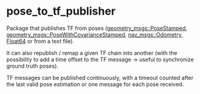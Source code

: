 pose\_to\_tf\_publisher
====================

Package that publishes TF from poses ([geometry_msgs::PoseStamped](http://docs.ros.org/api/geometry_msgs/html/msg/PoseStamped.html), [geometry_msgs::PoseWithCovarianceStamped](http://docs.ros.org/api/geometry_msgs/html/msg/PoseWithCovarianceStamped.html), [nav_msgs::Odometry](http://docs.ros.org/api/nav_msgs/html/msg/Odometry.html), [Float64](http://docs.ros.org/api/std_msgs/html/msg/Float64.html) or from a text file).

It can also republish / remap a given TF chain into another (with the possibility to add a time offset to the TF message -> useful to synchronize ground truth poses).

TF messages can be published continuously, with a timeout counted after the last valid pose estimation or one message for each pose received.
